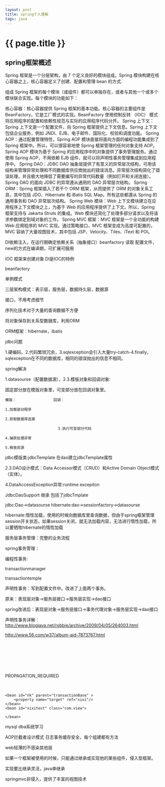 ```yaml
---
layout: post
title: spring个人理解
tags: java
---
```


{{ page.title }}
================

spring框架概述
--------------

Spring 框架是一个分层架构，由 7 个定义良好的模块组成。Spring 模块构建在核心容器之上，核心容器定义了创建、配置和管理 bean 的方式.

组成 Spring 框架的每个模块（或组件）都可以单独存在，或者与其他一个或多个模块联合实现。每个模块的功能如下：

核心容器：核心容器提供 Spring 框架的基本功能。核心容器的主要组件是 BeanFactory，它是工厂模式的实现。BeanFactory 使用控制反转 （IOC） 模式将应用程序的配置和依赖性规范与实际的应用程序代码分开。
Spring 上下文：Spring 上下文是一个配置文件，向 Spring 框架提供上下文信息。Spring 上下文包括企业服务，例如 JNDI、EJB、电子邮件、国际化、校验和调度功能。
Spring AOP：通过配置管理特性，Spring AOP 模块直接将面向方面的编程功能集成到了 Spring 框架中。所以，可以很容易地使 Spring 框架管理的任何对象支持 AOP。Spring AOP 模块为基于 Spring 的应用程序中的对象提供了事务管理服务。通过使用 Spring AOP，不用依赖 EJB 组件，就可以将声明性事务管理集成到应用程序中。
Spring DAO：JDBC DAO 抽象层提供了有意义的异常层次结构，可用该结构来管理异常处理和不同数据库供应商抛出的错误消息。异常层次结构简化了错误处理，并且极大地降低了需要编写的异常代码数量（例如打开和关闭连接）。Spring DAO 的面向 JDBC 的异常遵从通用的 DAO 异常层次结构。
Spring ORM：Spring 框架插入了若干个 ORM 框架，从而提供了 ORM 的对象关系工具，其中包括 JDO、Hibernate 和 iBatis SQL Map。所有这些都遵从 Spring 的通用事务和 DAO 异常层次结构。
Spring Web 模块：Web 上下文模块建立在应用程序上下文模块之上，为基于 Web 的应用程序提供了上下文。所以，Spring 框架支持与 Jakarta Struts 的集成。Web 模块还简化了处理多部分请求以及将请求参数绑定到域对象的工作。
Spring MVC 框架：MVC 框架是一个全功能的构建 Web 应用程序的 MVC 实现。通过策略接口，MVC 框架变成为高度可配置的，MVC 容纳了大量视图技术，其中包括 JSP、Velocity、Tiles、iText 和 POI。

DI依赖注入，在运行期确定依赖关系（抽象接口）beanfactory 读取 配置文件，new的方式在编译期，可扩展可服用

IOC 框架来创建对象 DI是IOC的特例

beanfactory

单例模式

三层架构模式：表示层，服务层，数据持久层，数据源

接口，不用考虑细节

序列化技术对于大量的查询数据不方便

将对象保存到关系型数据库，利用ORM

ORM框架：hibernate，ibatis

jdbc问题

1.硬编码，2.代码繁琐冗余，3.sqlexception会引入大量try-catch-4.finally，sqlexception在不同的数据库，相同的错误抛出的信息不相同。

spring解决

1.datasourse（配置数据源），2.3.模版对象和回调对象:

固定部分放在模版对象里，可变部分放在回调对象里。

	模版：					回调：

	1.加载驱动程序

	2.获取数据库连接

							3.执行可变部分代码

	4.捕获处理异常

	5.释放资源

jdbc模版类:jdbcTemplate 在dao建立jdbcTemplate属性


2.3.DAO设计模式：Data Accessor模式（CRUD）和Active Domain Object模式（实体）。

4.DataAccessException异常:runtime excepiton 

JdbcDaoSupport 继承 包括了jdbcTmplate

jdbc:Dao->datasourse  hibernate:dao->sessionfactory->datasourse

hibernate:惰性加载，使用的时候向数据库里查询数据，但由于spring框架管理session开关状态，如果session关闭，就无法加载内容，无法进行惰性加载，所以要牺牲hibernate的惰性加载

服务层事务管理：完整的业务流程

spring事务管理：

编程性事务:

transactionmanager

transactiontemple

声明性事务：写到配置文件中。改进了上面两个事务。

原来：表现层对象->服务层接口->服务层实现->dao接口

spring改进后：表现层对象->服务层接口->事务代理对象->服务层实现->dao接口

声明性事务详解：http://www.blogjava.net/robbie/archive/2009/04/05/264003.html

http://www.56.com/w37/album-aid-7873767.html


<bean id="transactionBase"  
            class="org.springframework.transaction.interceptor.TransactionProxyFactoryBean"  
            lazy-init="true" abstract="true">  
        <!-- 配置事务管理器 -->  
        <property name="transactionManager" ref="transactionManager" />  
        <!-- 配置事务属性 -->  
        <property name="transactionAttributes">  
            <props>  
                <prop key="*">PROPAGATION_REQUIRED</prop>  
            </props>  
        </property>  
    </bean>    
    
    <bean id="nk" parent="transactionBase" >  
        <property name="target" ref="xixi"/>   
    </bean>
    <bean id="xixitest" class="com.view">
    
    </bean>



mysql dba系统学习


AOP拦截者设计模式
日志事务缓存安全，每个组建都有方法

web轻薄的不感染其他层

如果一个框架被使用的时候，只能通过继承或实现他的某些组件，侵入型框架。

实现要比继承灵活，java单继承

springmvc非侵入，提供了丰富的视图技术
